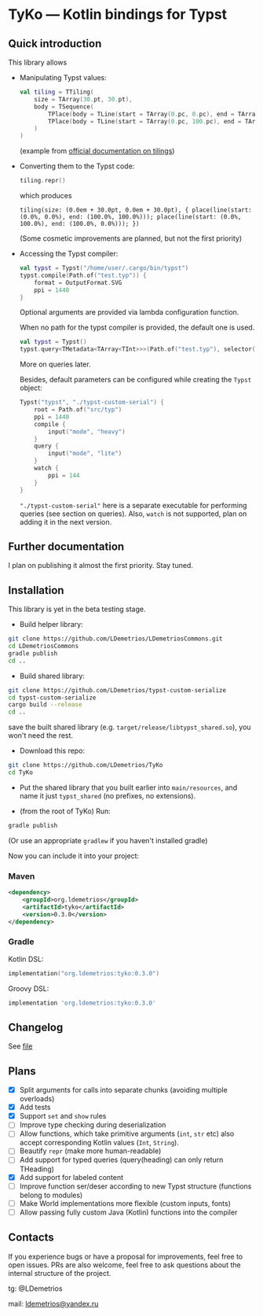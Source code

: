 # TyKo — Kotlin bindings for Typst

## Quick introduction

This library allows

- Manipulating Typst values:
    
    ```kt
    val tiling = TTiling(
        size = TArray(30.pt, 30.pt),
        body = TSequence(
            TPlace(body = TLine(start = TArray(0.pc, 0.pc), end = TArray(100.pc, 100.pc))),
            TPlace(body = TLine(start = TArray(0.pc, 100.pc), end = TArray(100.pc, 0.pc))),
        )
    )
    ```
    (example from [official documentation on tilings](https://typst.app/docs/reference/visualize/pattern/))

- Converting them to the Typst code:

    ```kt
    tiling.repr()
    ```
    which produces 
    ```typ
    tiling(size: (0.0em + 30.0pt, 0.0em + 30.0pt), { place(line(start: (0.0%, 0.0%), end: (100.0%, 100.0%))); place(line(start: (0.0%, 100.0%), end: (100.0%, 0.0%))); })
    ```
    
    (Some cosmetic improvements are planned, but not the first priority)

- Accessing the Typst compiler:

    ```kt
    val typst = Typst("/home/user/.cargo/bin/typst")
    typst.compile(Path.of("test.typ")) {
        format = OutputFormat.SVG
        ppi = 1440
    }
    ```
    
    Optional arguments are provided via lambda configuration function.

    When no path for the typst compiler is provided, the default one is used.
    
    ```kt
    val typst = Typst()
    typst.query<TMetadata<TArray<TInt>>>(Path.of("test.typ"), selector(TLabel("lbl".t)))
    ```
    
    More on queries later.
    
    Besides, default parameters can be configured while creating the `Typst` object:
    
    ```kt
    Typst("typst", "./typst-custom-serial") {
        root = Path.of("src/typ")
        ppi = 1440
        compile {
            input("mode", "heavy")
        }
        query {
            input("mode", "lite")
        }
        watch {
            ppi = 144
        }
    }
    ```
  
    `"./typst-custom-serial"` here is a separate executable for performing queries (see section on queries). Also, `watch` is not supported, plan on adding it in the next version.

## Further documentation

I plan on publishing it almost the first priority. Stay tuned.

## Installation 

This library is yet in the beta testing stage.

- Build helper library:
```bash
git clone https://github.com/LDemetrios/LDemetriosCommons.git
cd LDemetriosCommons 
gradle publish
cd ..
```

- Build shared library:
```bash
git clone https://github.com/LDemetrios/typst-custom-serialize
cd typst-custom-serialize
cargo build --release
cd ..
```

save the built shared library (e.g. `target/release/libtypst_shared.so`), you won't need the rest. 

- Download this repo:
```bash
git clone https://github.com/LDemetrios/TyKo
cd TyKo
```

- Put the shared library that you built earlier into `main/resources`, and name it just `typst_shared` (no prefixes, no extensions).

- (from the root of TyKo) Run:

```bash
gradle publish
```

(Or use an appropriate `gradlew` if you haven't installed gradle)

Now you can include it into your project:

### Maven

```xml
<dependency>
    <groupId>org.ldemetrios</groupId>
    <artifactId>tyko</artifactId>
    <version>0.3.0</version>
</dependency>
```

### Gradle 
Kotlin DSL:
```kt
implementation("org.ldemetrios:tyko:0.3.0")
```
Groovy DSL:
```groovy
implementation 'org.ldemetrios:tyko:0.3.0'
```

## Changelog

See [file](Changelog.md)

## Plans

- [x] Split arguments for calls into separate chunks (avoiding multiple overloads)
- [x] Add tests
- [X] Support `set` and `show` rules
- [ ] Improve type checking during deserialization
- [ ] Allow functions, which take primitive arguments (`int`, `str` etc) also accept corresponding Kotlin values (`Int`, `String`). 
- [ ] Beautify `repr` (make more human-readable)
- [ ] Add support for typed queries (query(heading) can only return THeading)
- [X] Add support for labeled content
- [ ] Improve function ser/deser according to new Typst structure (functions belong to modules)
- [ ] Make World implementations more flexible (custom inputs, fonts)
- [ ] Allow passing fully custom Java (Kotlin) functions into the compiler

## Contacts

If you experience bugs or have a proposal for improvements, feel free to open issues. 
PRs are also welcome, feel free to ask questions about the internal structure of the project.

tg: @LDemetrios

mail: ldemetrios@yandex.ru
